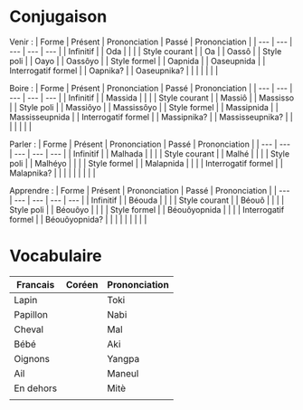 # Conjugaison
Venir : 
| Forme               | Présent | Prononciation | Passé | Prononciation    |
| ---                 | ---     | ---           | ---   | ---              |
| Infinitif           |         | Oda           |       |                  |
| Style courant       |         | Oa            |       | Oassô            |
| Style poli          |         | Oayo          |       | Oassôyo          |
| Style formel        |         | Oapnida       |       | Oaseupnida       |
| Interrogatif formel |         | Oapnika?      |       | Oaseupnika?      |
|                     |         |               |       |                  |

Boire :
| Forme               | Présent | Prononciation | Passé | Prononciation    |
| ---                 | ---     | ---           | ---   | ---              |
| Infinitif           |         | Massida       |       |                  |
| Style courant       |         | Massiô        |       | Massisso         |
| Style poli          |         | Massiôyo      |       | Massissôyo       |
| Style formel        |         | Massipnida    |       | Massisseupnida   |
| Interrogatif formel |         | Massipnika?   |       | Massisseupnika?  |
|                     |         |               |       |                  |

Parler : 
| Forme               | Présent | Prononciation | Passé | Prononciation    |
| ---                 | ---     | ---           | ---   | ---              |
| Infinitif           |         | Malhada       |       |                  |
| Style courant       |         | Malhé         |       |                  |
| Style poli          |         | Malhéyo       |       |                  |
| Style formel        |         | Malapnida     |       |                  |
| Interrogatif formel |         | Malapnika?    |       |                  |
|                     |         |               |       |                  |

Apprendre : 
| Forme               | Présent | Prononciation | Passé | Prononciation    |
| ---                 | ---     | ---           | ---   | ---              |
| Infinitif           |         | Béouda        |       |                  |
| Style courant       |         | Béouô         |       |                  |
| Style poli          |         | Béouôyo       |       |                  |
| Style formel        |         | Béouôyopnida  |       |                  |
| Interrogatif formel |         | Béouôyopnida? |       |                  |
|                     |         |               |       |                  |

# Vocabulaire
| Francais    | Coréen | Prononciation |
| ---         | ---    | ---           |
| Lapin       |        | Toki          |
| Papillon    |        | Nabi          |
| Cheval      |        | Mal           |
| Bébé        |        | Aki           |
| Oignons     |        | Yangpa        |
| Ail         |        | Maneul        |
| En dehors   |        | Mitè          |
|             |        |               |

